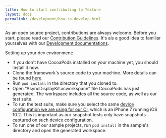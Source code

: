 ```yaml
---
title: How to start contributing to Texture
layout: docs
permalink: /development/how-to-develop.html
---
```


As an open source project, contributions are always welcome. Before you start, please read our <a href = "https://github.com/TextureGroup/Texture/blob/master/CONTRIBUTING.md">Contribution Guidelines</a>. It's als a good idea to familiar yourselves with our <a href = "overview.html">Development documentations</a>.

Setting up your dev environment:
- If you don't have CocoaPods installed on your machine yet, you should install it now.
- Clone the framework's source code to your machine. More details can be found <a href = "https://help.github.com/en/articles/cloning-a-repository">here</a>.
- Run `pod install` in the directory that you cloned to.
- Open "AsyncDisplayKit.xcworkspace" file CocoaPods has just generated. The workspace includes all the source code, as well as our test suite.
- To run the test suite, make sure you select the same <a href = "https://github.com/TextureGroup/Texture/blob/32a2ebf49b797b0ba2a74f2af44457a9aa7b1160/build.sh#L3">device configuration we are using for our CI</a>, which is an iPhone 7 running iOS 10.2. This is important as our snapshot tests only have snapshots captured on such device configuration.
- To run one of our sample projects, run `pod install` in the sample's directory and open the generated workspace.
